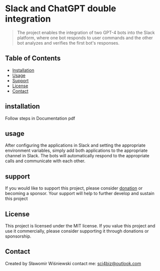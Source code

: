 # Slack and ChatGPT double integration
> The project enables the integration of two GPT-4 bots into the Slack platform, where one bot responds to user commands and the other bot analyzes and verifies the first bot's responses.

## Table of Contents
* [Installation](#installation)
* [Usage](#usage)
* [Support](#suport)
* [License](#license)
* [Contact](#contact)

## installation
Follow steps in Documentation pdf

## usage
After configuring the applications in Slack and setting the appropriate environment variables, simply add both applications to the appropriate channel in Slack. The bots will automatically respond to the appropriate calls and communicate with each other.

## support
If you would like to support this project, please consider [donation](http://pay.vivawallet.com/scibiz) or becoming a sponsor. Your support will help to further develop and sustain this project

## License
This project is licensed under the MIT license. If you value this project and use it commercially, please consider supporting it through donations or sponsorship.

## Contact
Created by Sławomir Wiśniewski 
contact me: sci4biz@outlook.com
